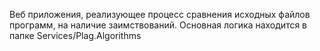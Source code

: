 Веб приложения, реализующее процесс сравнения исходных файлов программ, на наличие заимствований.
Основная логика находится в папке Services/Plag.Algorithms